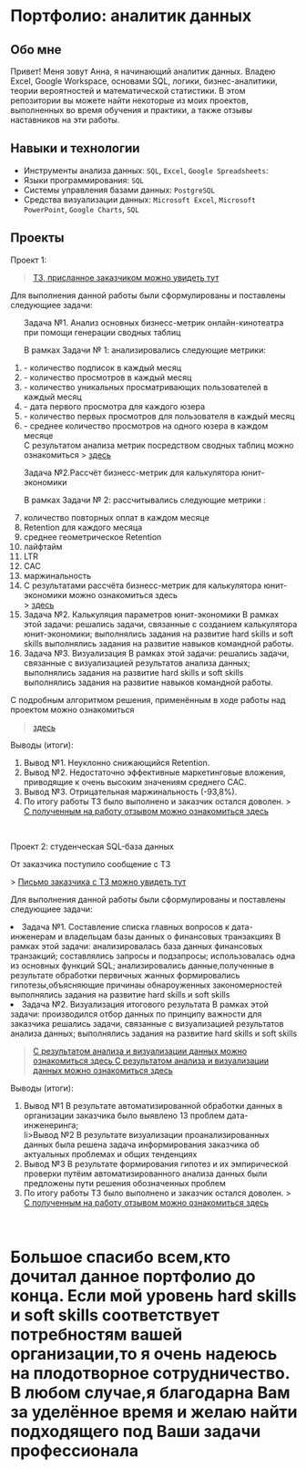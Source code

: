 
# Портфолио: аналитик данных

## Обо мне 

Привет! Меня зовут Анна, я начинающий аналитик данных. Владею Excel, Google Workspace, основами SQL, логики, бизнес-аналитики, теории вероятностей и математической статистики.
В этом репозитории вы можете найти некоторые из моих проектов, выполненных во время обучения и практики, а также отзывы наставников на эти работы.
<br>

## Навыки и технологии
- Инструменты анализа данных: ``SQL``, ``Excel``, ``Google Spreadsheets``: 
- Языки программирования: ``SQL`` 
- Системы управления базами данных: ``PostgreSQL``
- Средства визуализации данных: ``Microsoft Excel``, ``Microsoft PowerPoint``, ``Google Charts``, ``SQL``




## Проекты
<p> Проект 1:</p>

> <a href=""> ТЗ, присланное заказчиком можно увидеть тут </a>
<p> Для выполнения данной работы были сформулированы и поставлены следующиее задачи: <p>
<ol>
<p> Задача №1. Анализ основных бизнесс-метрик онлайн-кинотеатра при помощи генерации сводных таблиц <p>
В рамках Задачи № 1: анализировались следующие метрики:
	<li> - количество подписок в каждый месяц </li>	 
	<li> - количество просмотров в каждый месяц </li>
	<li> - количество уникальных просматривающих пользователей в каждый месяц </li>
	<li> - дата первого просмотра для каждого юзера </li>
	<li> - количество первых просмотров для пользователя в каждый месяц </li>
	<li> - среднее количество просмотров на одного юзера в каждом месяце </li>
 С результатом анализа метрик посредством сводных таблиц можно ознакомиться 
	> <a href=""> здесь </a>


  <p> Задача №2.Рассчёт бизнесс-метрик для калькулятора юнит-экономики <p>
 В рамках Задачи № 2: рассчитывались следующие метрики :
	<li> количество повторных оплат в каждом месяце </li>
	<li> Retention для каждого месяца </li>	 
	<li> среднее геометрическое Retention </li>
	<li> лайфтайм </li>
	<li> LTR </li>
	<li> CAC </li>
	<li> маржинальность </li>
 <li> С результатами рассчёта бизнесс-метрик для калькулятора юнит-экономики  можно ознакомиться здесь </li>
	> <a href=""> здесь </a>





  <li> Задача №2. Калькуляция параметров юнит-экономики
В рамках этой задачи: 
	 решались задачи, связанные с созданием калькулятора юнит-экономики;
	 выполнялись задания на развитие hard skills и soft skills
	 выполнялись задания на развитие навыков командной работы.
</li>

<li>Задача №3. Визуализация
В рамках этой задачи:
	решались задачи, связанные с визуализацией результатов анализа данных;
	 выполнялись задания на развитие hard skills и soft skills
	 выполнялись задания на развитие навыков командной работы.

</ol>


<p> С подробным алгоритмом решения, применённым в ходе работы над проектом можно ознакомиться <p>

> <a href="08 05_51_2464588ddcf41670.93509142Курсовойпроектexcel_ГнилицкаяАнна.pdf">здесь   </a>
  

<p>Выводы (итоги):<p>
<ol>
  <li>Вывод №1. Неуклонно снижающийся Retention. </li>
  <li>Вывод №2. Недостаточно эффективные маркетинговые вложения, приводящие к очень высоким значениям среднего САС.</li>
  <li>Вывод №3. Отрицательная маржинальность (-93,8%).
	  <li> По итогу работы ТЗ было выполнено и заказчик остался доволен.
		  > <a href="Untitled.png">С полученным на работу отзывом можно ознакомиться здесь   </a>
  
</li>

</ol>
<br> 

<p> Проект 2: студенческая SQL-база данных </p>
<p> От заказчика поступило сообщение с ТЗ<p>
> <a href=" Untitled 3.png"> Письмо заказчика с  ТЗ можно увидеть тут </a>

<p> Для выполнения данной работы были сформулированы и поставлены следующиее задачи: <p>
 <li>Задача №1. Составление списка главных вопросов к дата-инженерам и владельцам базы данных о финансовых транзакциях 	
В рамках этой задачи:
	анализировалась база данных финансовых транзакций;
	 составлялись запросы и подзапросы; 
использовалась одна из основных функций SQL;
анализировались данные,полученные в результате обработки первичных жанных
формировались гипотезы,объясняющие причинаы обнароуженных закономерностей 
	 	 выполнялись задания на развитие hard skills и soft skills
 <li>Задача №2. Визуализация итогового результата
В рамках этой задачи:
	производился отбор данных по принципу важности для заказчика	
	 решались задачи, связанные с визуализацией результатов анализа данных;
	 выполнялись задания на развитие hard skills и soft skills

  > <a href="">С результатом анализа и визуализации данных можно ознакомиться здесь   </a>
  > <a href="">С результатом анализа и визуализации данных можно ознакомиться здесь   </a>
  <p>Выводы (итоги):<p>
<ol>
  <li>Вывод №1 В результате автоматизированной обработки данных в организации заказчика было выявлено 13 проблем дата-инженеринга; </li>
li>Вывод №2 В результате визуализации проанализированных данных была решена задача информирования заказчика об актуальных проблемах и общих тенденциях </li>
  <li>Вывод №3 В результате формирования гипотез и их эмпирической проверки путёим автоматизированного анализа данных были предложены пути решения обозначенных проблем </li>
  <li> По итогу работы ТЗ было выполнено и заказчик остался доволен.
		  > <a href="Untitled 2.png">С полученным на работу отзывом можно ознакомиться здесь   </a

  
</li>

</ol>
<br> 



# Большое спасибо  всем,кто дочитал данное портфолио до конца. Если мой уровень hard skills и soft skills соответствует потребностям вашей организации,то я очень надеюсь на плодотворное сотрудничество. В любом случае,я благодарна Вам за уделённое время и желаю найти подходящего под Ваши задачи профессионала
